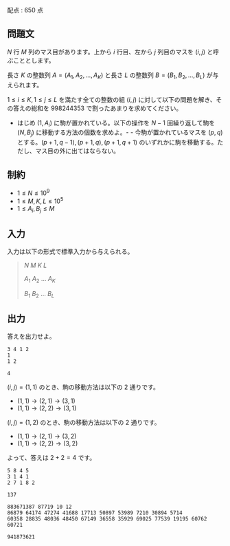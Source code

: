 配点 : $650$ 点

## 問題文

$N$ 行 $M$ 列のマス目があります。上から $i$ 行目、左から $j$ 列目のマスを $(i,j)$ と呼ぶこととします。

長さ $K$ の整数列 $A=(A_1,A_2,\dots,A_K)$ と長さ $L$ の整数列 $B=(B_1,B_2,\dots,B_L)$ が与えられます。

$1 \le i \le K,1 \le j \le L$ を満たす全ての整数の組 $(i,j)$ に対して以下の問題を解き、その答えの総和を $998244353$ で割ったあまりを求めてください。

- はじめ $(1,A_i)$ に駒が置かれている。以下の操作を $N-1$ 回繰り返して駒を $(N,B_j)$ に移動する方法の個数を求めよ。-   - 今駒が置かれているマスを $(p,q)$ とする。$(p+1,q-1),(p+1,q),(p+1,q+1)$ のいずれかに駒を移動する。ただし、マス目の外に出てはならない。

## 制約

- $1 \le N \le 10^9$
- $1 \le M,K,L \le 10^5$
- $1 \le A_i,B_j \le M$

## 入力

入力は以下の形式で標準入力から与えられる。

> $N$ $M$ $K$ $L$
> 
> $A_1$ $A_2$ $\dots$ $A_K$
> 
> $B_1$ $B_2$ $\dots$ $B_L$

## 出力

答えを出力せよ。

```input1
3 4 1 2
1
1 2
```

```output1
4
```

$(i,j)=(1,1)$ のとき、駒の移動方法は以下の $2$ 通りです。

- $(1,1) \rightarrow (2,1) \rightarrow (3,1)$
- $(1,1) \rightarrow (2,2) \rightarrow (3,1)$

$(i,j)=(1,2)$ のとき、駒の移動方法は以下の $2$ 通りです。

- $(1,1) \rightarrow (2,1) \rightarrow (3,2)$
- $(1,1) \rightarrow (2,2) \rightarrow (3,2)$

よって、答えは $2 + 2 =4$ です。

```input2
5 8 4 5
3 1 4 1
2 7 1 8 2
```

```output2
137
```

```input3
883671387 87719 10 12
86879 64174 47274 41688 17713 50897 53989 7210 30894 5714
60358 28835 48036 48450 67149 36558 35929 69025 77539 19195 60762 60721
```

```output3
941873621
```